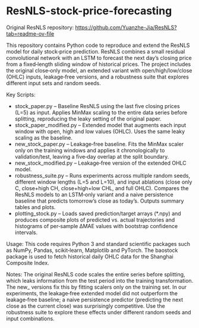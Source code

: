 # ResNLS-stock-price-forecasting
Original ResNLS repository: https://github.com/Yuanzhe-Jia/ResNLS?tab=readme-ov-file

This repository contains Python code to reproduce and extend the ResNLS 
model for daily stock‐price prediction. ResNLS combines a small residual
convolutional network with an LSTM to forecast the next day’s closing
price from a fixed‐length sliding window of historical prices. The
project includes the original close‐only model, an extended variant with
open/high/low/close (OHLC) inputs, leakage‐free versions, and a
robustness suite that explores different input sets and random seeds.

Key Scripts:
- stock_paper.py – Baseline ResNLS using the last five closing
prices (L=5) as input. Applies MinMax scaling to the entire data
series before splitting, reproducing the leaky setting of the original
paper.
- stock_paper_modified.py – Extended model that augments each
input window with open, high and low values (OHLC). Uses the same
leaky scaling as the baseline.
- new_stock_paper.py – Leakage‑free baseline. Fits the MinMax
scaler only on the training windows and applies it chronologically to
validation/test, leaving a five‑day overlap at the split boundary.
- new_stock_modified.py – Leakage‑free version of the extended
OHLC model.
- robustness_suite.py – Runs experiments across multiple random
seeds, different window lengths (L=5 and L=10), and input
ablations (close only C, close+high CH, close+high+low CHL, and
full OHLC). Compares the ResNLS models to an LSTM‐only variant and
a naive persistence baseline that predicts tomorrow’s close as
today’s. Outputs summary tables and plots.
- plotting_stock.py – Loads saved prediction/target arrays
(*.npy) and produces composite plots of predicted vs. actual
trajectories and histograms of per‑sample ΔMAE values with bootstrap
confidence intervals.

Usage:
This code requires Python 3 and standard scientific packages such as
NumPy, Pandas, scikit‑learn, Matplotlib and PyTorch. The baostock
package is used to fetch historical daily OHLC data for the
Shanghai Composite Index.

Notes:
The original ResNLS code scales the entire series before splitting,
which leaks information from the test period into the training
transformation. The new_ versions fix this by fitting scalers only on
the training set. In our experiments, the leakage‑free extended model
did not outperform the leakage‑free baseline; a naive persistence
predictor (predicting the next close as the current close) was
surprisingly competitive. Use the robustness suite to explore these
effects under different random seeds and input combinations.


